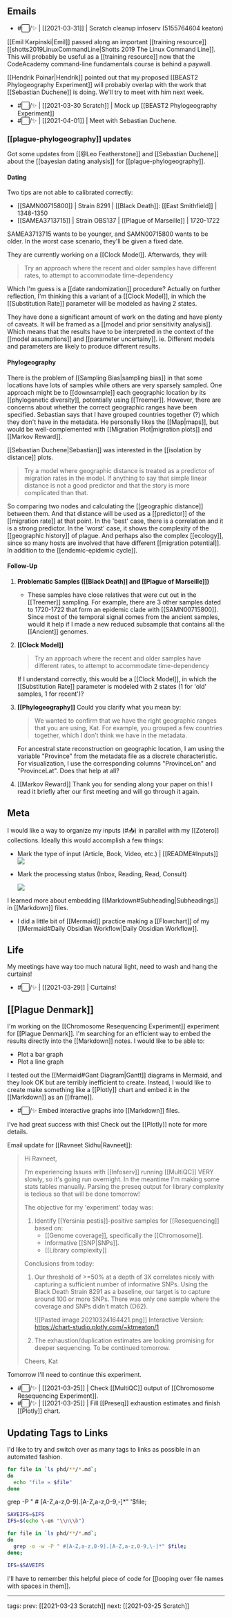 ## Emails

- #⬜/✨ | [[2021-03-31]] | Scratch cleanup infoserv (5155764604 keaton)

[[Emil Karpinski|Emil]] passed along an important [[training resource]] [[shotts2019LinuxCommandLine|Shotts 2019 The Linux Command Line]]. This will probably be useful as a [[training resource]] now that the CodeAcademy command-line fundamentals course is behind a paywall.

[[Hendrik Poinar|Hendrik]] pointed out that my proposed [[BEAST2 Phylogeography Experiment]] will probably overlap with the work that [[Sebastian Duchene]] is doing. We'll try to meet with him next week.
- #⬜/✨ | [[2021-03-30 Scratch]] | Mock up [[BEAST2 Phylogeography Experiment]]
- #⬜/✨ | [[2021-04-01]] | Meet with Sebastian Duchene.


### [[plague-phylogeography]] updates

Got some updates from [[@Leo Featherstone]] and [[Sebastian Duchene]] about the [[bayesian dating analysis]] for [[plague-phylogeography]]. 

#### Dating

Two tips are not able to calibrated correctly:
- [[SAMN00715800]] | Strain 8291 | [[Black Death]]: [[East Smithfield]] | 1348-1350
- [[SAMEA3713715]] | Strain OBS137 | [[Plague of Marseille]] | 1720-1722

SAMEA3713715 wants to be younger, and SAMN00715800 wants to be older. In the worst case scenario, they'll be given a fixed date.

They are currently working on a [[Clock Model]]. Afterwards, they will:

> Try an approach where the recent and older samples have different rates, to attempt to accommodate time-dependency

Which I'm guess is a [[date randomization]] procedure? Actually on further reflection, I'm thinking this a variant of a [[Clock Model]], in which the [[Substitution Rate]] parameter will be modeled as having 2 states.

They have done a significant amount of work on the dating and have plenty of caveats. It will be framed as a [[model and prior sensitivity analysis]]. Which means that the results have to be interpreted in the context of the [[model assumptions]] and [[parameter uncertainy]]. ie. Different models and parameters are likely to produce different results.


#### Phylogeography

There is the problem of [[Sampling Bias|sampling bias]] in that some locations have lots of samples while others are very sparsely sampled. One approach might be to [[downsample]] each geographic location by its [[phylogenetic diversity]], potentially using [[Treemer]]. However, there are concerns about whether the correct geographic ranges have been specified. Sebastian says that I have grouped countries together (?) which they don't have in the metadata. He personally likes the [[Map|maps]], but would be well-complemented with [[Migration Plot|migration plots]] and [[Markov Reward]].

[[Sebastian Duchene|Sebastian]] was interested in the [[isolation by distance]] plots.

> Try a model where geographic distance is treated as a predictor of migration rates in the model. If anything to say that simple linear distance is not a good predictor and that the story is more complicated than that.

So comparing two nodes and calculating the [[geographic distance]] between them. And that distance will be used as a [[predictor]] of the [[migration rate]] at that point. In the 'best' case, there is a correlation and it is a strong predictor. In the 'worst' case, it shows the complexity of the [[geographic history]] of plague. And perhaps also the complex [[ecology]], since so many hosts are involved that have different [[migration potential]]. In addition to the [[endemic-epidemic cycle]].

#### Follow-Up

1. **Problematic Samples ([[Black Death]] and [[Plague of Marseille]])**
	 - These samples have close relatives that were cut out in the [[Treemer]] sampling. For example, there are 3 other samples dated to 1720-1722 that form an epidemic clade with [[SAMN00715800]]. Since most of the temporal signal comes from the ancient samples, would it help if I made a new reduced subsample that contains all the [[Ancient]] genomes.

2. **[[Clock Model]]**
	> Try an approach where the recent and older samples have different rates, to attempt to accommodate time-dependency

	If I understand correctly, this would be a [[Clock Model]], in which the [[Substitution Rate]] parameter is modeled with 2 states (1 for 'old' samples, 1 for recent')?

3. **[[Phylogeography]]**
	Could you clarify what you mean by:
	>We wanted to confirm that we have the right geographic ranges that you are using, Kat. For example, you grouped a few countries together, which I don’t think we have in the metadata.

	For ancestral state reconstruction on geographic location, I am using the variable "Province" from the metadata file as a discrete characteristic. For visualization, I use the corresponding columns "ProvinceLon" and "ProvinceLat". Does that help at all?

4. [[Markov Reward]]
	Thank you for sending along your paper on this! I read it briefly after our first meeting and will go through it again. 


## Meta

I would like a way to organize my inputs (#📥) in parallel with my [[Zotero]] collections. Ideally this would accomplish a few things:

- Mark the type of input (Article, Book, Video, etc.) | [[README#Inputs]]
	![](README.md#Tag%5CTaxonomy#Inputs)

- Mark the processing status (Inbox, Reading, Read, Consult)

	![](README.md#Tag%5CTaxonomy#Status)	

I learned more about embedding [[Markdown#Subheading|Subheadings]] in [[Markdown]] files.

- I did a little bit of [[Mermaid]] practice making a [[Flowchart]] of my [[Mermaid#Daily Obsidian Workflow|Daily Obsidian Workflow]].

## Life

My meetings have way too much natural light, need to wash and hang the curtains!
- #⬜/✨ | [[2021-03-29]] | Curtains!

##  [[Plague Denmark]]

I'm working on the [[Chromosome Resequencing Experiment]] experiment for [[Plague Denmark]]. I'm searching for an efficient way to embed the results directly into the [[Markdown]] notes. I would like to be able to:

- Plot a bar graph
- Plot a line graph

I tested out the [[Mermaid#Gant Diagram|Gantt]] diagrams in Mermaid, and they look OK but are terribly inefficient to create. Instead, I would like to create make something like a [[Plotly]] chart and embed it in the [[Markdown]] as an [[iframe]].

- #⬜/✨ Embed interactive graphs into [[Markdown]] files. 

I've had great success with this! Check out the [[Plotly]] note for more details.

Email update for [[Ravneet Sidhu|Ravneet]]:

>Hi Ravneet,
>
> I'm experiencing Issues with [[Infoserv]] running [[MultiQC]] VERY slowly, so it's going run overnight. In the meantime I'm making some stats tables manually. Parsing the preseq output for library complexity is tedious so that will be done tomorrow! 
> 
>The objective for my 'experiment' today was:
>  1. Identify [[Yersinia pestis]]-positive samples for [[Resequencing]] based on:
>      - [[Genome coverage]], specifically the [[Chromosome]].
>      - Informative [[SNP|SNPs]].
>      - [[Library complexity]]
>	 
>Conclusions from today:
>  1. Our threshold of >=50% at a depth of 3X correlates nicely with capturing a sufficient number of informative SNPs. Using the Black Death Strain 8291 as a baseline, our target is to capture around 100 or more SNPs. There was only one sample where the coverage and SNPs didn't match (D62).
>  
>      ![[Pasted image 20210324164421.png]]
>      Interactive Version: <https://chart-studio.plotly.com/~ktmeaton/1>  
>      
>  2. The exhaustion/duplication estimates are looking promising for deeper sequencing. To be continued tomorrow.
>  
>Cheers,
>Kat

Tomorrow I'll need to continue this experiment.

- #⬜/✨ | [[2021-03-25]] | Check [[MultiQC]] output of [[Chromosome Resequencing Experiment]].
- #⬜/✨ | [[2021-03-25]] | Fill [[Preseq]] exhaustion estimates and finish [[Plotly]] chart.

## Updating Tags to Links

I'd like to try and switch over as many tags to links as possible in an automated fashion.

```bash
for file in `ls phd/**/*.md`;
do
  echo "file = $file"
done
```

  grep -P " # [A-Z,a-z,0-9].[A-Z,a-z,0-9,\-]*" '$file;
  
```bash
SAVEIFS=$IFS
IFS=$(echo \-en "\\n\\b")

for file in `ls phd/**/*.md`;
do
  grep -o -w -P " #[A-Z,a-z,0-9].[A-Z,a-z,0-9,\-]*" $file; 
done;

IFS=$SAVEIFS
  ```
  
  I'll have to remember this helpful piece of code for [[looping over file names with spaces in them]].
  
  ---

tags:
prev: [[2021-03-23 Scratch]]
next: [[2021-03-25 Scratch]]